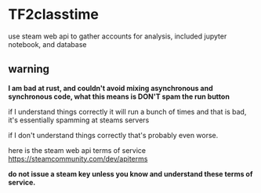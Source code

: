 # TF2classtime
use steam web api to gather accounts for analysis, included jupyter notebook, and database
## warning
**I am bad at rust, and couldn't avoid mixing asynchronous and synchronous code, what this means is DON'T spam the run button**

if I understand things correctly it will run a bunch of times and that is bad, it's essentially spamming at steams servers

if I don't understand things correctly that's probably even worse.

here is the steam web api terms of service https://steamcommunity.com/dev/apiterms

**do not issue a steam key unless you know and understand these terms of service.**
